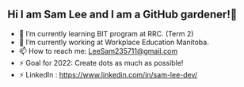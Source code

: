 ## Hi I am Sam Lee and I am a GitHub gardener!👋

- 🌱 I’m currently learning BIT program at RRC. (Term 2)
- 🔭 I’m currently working at Workplace Education Manitoba.
- 📫 How to reach me: LeeSam235711@gmail.com
- ⚡ Goal for 2022: Create dots as much as possible!
- ⚡ LinkedIn : https://www.linkedin.com/in/sam-lee-dev/


